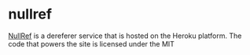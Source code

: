 # nullref
[NullRef](https://nullref.me) is a dereferer service that is hosted on the Heroku platform. The code that powers the site is licensed under the MIT
